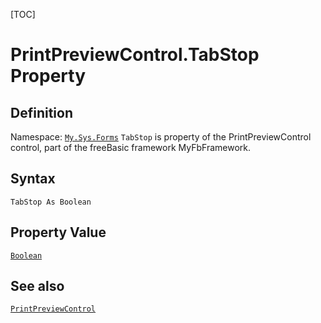 [TOC]
# PrintPreviewControl.TabStop Property

## Definition
Namespace: [`My.Sys.Forms`](My.Sys.Forms.md)
`TabStop` is property of the PrintPreviewControl control, part of the freeBasic framework MyFbFramework.
## Syntax
```freeBasic
TabStop As Boolean
```
## Property Value
[`Boolean`]("https://www.freebasic.net/wiki/KeyPgBoolean")
## See also
[`PrintPreviewControl`](PrintPreviewControl.md)
